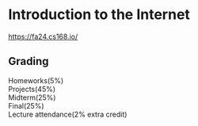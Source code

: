 # Introduction to the Internet
https://fa24.cs168.io/
## Grading
Homeworks(5%)  
Projects(45%)  
Midterm(25%)  
Final(25%)  
Lecture attendance(2% extra credit)
